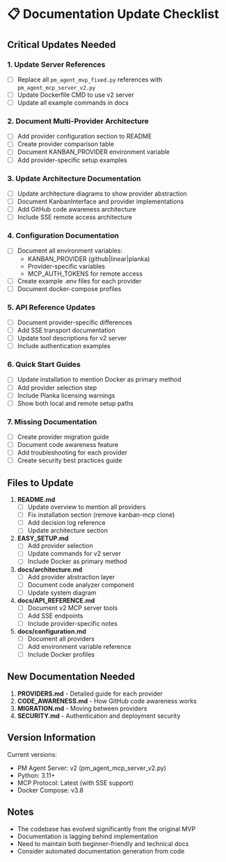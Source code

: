 # 📋 Documentation Update Checklist

## Critical Updates Needed

### 1. Update Server References
- [ ] Replace all `pm_agent_mvp_fixed.py` references with `pm_agent_mcp_server_v2.py`
- [ ] Update Dockerfile CMD to use v2 server
- [ ] Update all example commands in docs

### 2. Document Multi-Provider Architecture
- [ ] Add provider configuration section to README
- [ ] Create provider comparison table
- [ ] Document KANBAN_PROVIDER environment variable
- [ ] Add provider-specific setup examples

### 3. Update Architecture Documentation
- [ ] Update architecture diagrams to show provider abstraction
- [ ] Document KanbanInterface and provider implementations
- [ ] Add GitHub code awareness architecture
- [ ] Include SSE remote access architecture

### 4. Configuration Documentation
- [ ] Document all environment variables:
  - KANBAN_PROVIDER (github|linear|planka)
  - Provider-specific variables
  - MCP_AUTH_TOKENS for remote access
- [ ] Create example .env files for each provider
- [ ] Document docker-compose profiles

### 5. API Reference Updates
- [ ] Document provider-specific differences
- [ ] Add SSE transport documentation
- [ ] Update tool descriptions for v2 server
- [ ] Include authentication examples

### 6. Quick Start Guides
- [ ] Update installation to mention Docker as primary method
- [ ] Add provider selection step
- [ ] Include Planka licensing warnings
- [ ] Show both local and remote setup paths

### 7. Missing Documentation
- [ ] Create provider migration guide
- [ ] Document code awareness feature
- [ ] Add troubleshooting for each provider
- [ ] Create security best practices guide

## Files to Update

1. **README.md**
   - [ ] Update overview to mention all providers
   - [ ] Fix installation section (remove kanban-mcp clone)
   - [ ] Add decision log reference
   - [ ] Update architecture section

2. **EASY_SETUP.md**
   - [ ] Add provider selection
   - [ ] Update commands for v2 server
   - [ ] Include Docker as primary method

3. **docs/architecture.md**
   - [ ] Add provider abstraction layer
   - [ ] Document code analyzer component
   - [ ] Update system diagram

4. **docs/API_REFERENCE.md**
   - [ ] Document v2 MCP server tools
   - [ ] Add SSE endpoints
   - [ ] Include provider-specific notes

5. **docs/configuration.md**
   - [ ] Document all providers
   - [ ] Add environment variable reference
   - [ ] Include Docker profiles

## New Documentation Needed

1. **PROVIDERS.md** - Detailed guide for each provider
2. **CODE_AWARENESS.md** - How GitHub code awareness works
3. **MIGRATION.md** - Moving between providers
4. **SECURITY.md** - Authentication and deployment security

## Version Information

Current versions:
- PM Agent Server: v2 (pm_agent_mcp_server_v2.py)
- Python: 3.11+
- MCP Protocol: Latest (with SSE support)
- Docker Compose: v3.8

## Notes

- The codebase has evolved significantly from the original MVP
- Documentation is lagging behind implementation
- Need to maintain both beginner-friendly and technical docs
- Consider automated documentation generation from code